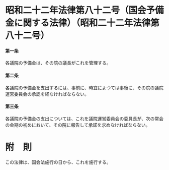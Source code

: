 # 昭和二十二年法律第八十二号（国会予備金に関する法律）（昭和二十二年法律第八十二号）
#### 第一条
各議院の予備金は、その院の議長がこれを管理する。
#### 第二条
各議院の予備金を支出するには、事前に、時宜によつては事後に、その院の議院運営委員会の承認を経なければならない。
#### 第三条
各議院の予備金の支出については、これを議院運営委員会の委員長が、次の常会の会期の初めにおいて、その院に報告して承諾を求めなければならない。
# 附　則
この法律は、国会法施行の日から、これを施行する。
